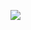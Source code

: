 [![](http://img.youtube.com/vi/ONZ6wsIdp7k/0.jpg)](https://www.youtube.com/watch?v=ONZ6wsIdp7k&list=PLb6UbFXBdbCrvdXVgY_3jp5swtvW24fYv&index=1)
